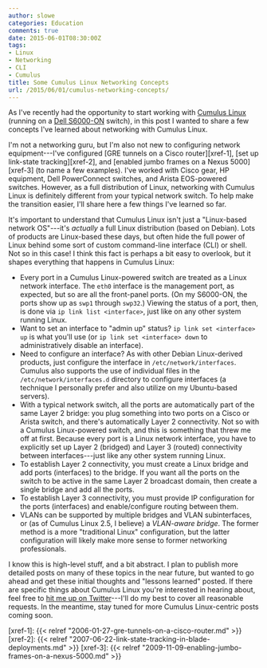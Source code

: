 ```yaml
---
author: slowe
categories: Education
comments: true
date: 2015-06-01T08:30:00Z
tags:
- Linux
- Networking
- CLI
- Cumulus
title: Some Cumulus Linux Networking Concepts
url: /2015/06/01/cumulus-networking-concepts/
---
```


As I've recently had the opportunity to start working with [Cumulus Linux][link-1] (running on a [Dell S6000-ON][link-2] switch), in this post I wanted to share a few concepts I've learned about networking with Cumulus Linux.

I'm not a networking guru, but I'm also not new to configuring network equipment---I've configured [GRE tunnels on a Cisco router][xref-1], [set up link-state tracking][xref-2], and [enabled jumbo frames on a Nexus 5000][xref-3] (to name a few examples). I've worked with Cisco gear, HP equipment, Dell PowerConnect switches, and Arista EOS-powered switches. However, as a full distribution of Linux, networking with Cumulus Linux is definitely different from your typical network switch. To help make the transition easier, I'll share here a few things I've learned so far.

It's important to understand that Cumulus Linux isn't just a "Linux-based network OS"---it's _actually_ a full Linux distribution (based on Debian). Lots of products are Linux-based these days, but often hide the full power of Linux behind some sort of custom command-line interface (CLI) or shell. Not so in this case! I think this fact is perhaps a bit easy to overlook, but it shapes everything that happens in Cumulus Linux:

* Every port in a Cumulus Linux-powered switch are treated as a Linux network interface. The `eth0` interface is the management port, as expected, but so are all the front-panel ports. (On my S6000-ON, the ports show up as `swp1` through `swp32`.) Viewing the status of a port, then, is done via `ip link list <interface>`, just like on any other system running Linux.
* Want to set an interface to "admin up" status? `ip link set <interface> up` is what you'll use (or `ip link set <interface> down` to administratively disable an interface).
* Need to configure an interface? As with other Debian Linux-derived products, just configure the interface in `/etc/network/interfaces`. Cumulus also supports the use of individual files in the `/etc/network/interfaces.d` directory to configure interfaces (a technique I personally prefer and also utilize on my Ubuntu-based servers).
* With a typical network switch, all the ports are automatically part of the same Layer 2 bridge: you plug something into two ports on a Cisco or Arista switch, and there's automatically Layer 2 connectivity. Not so with a Cumulus Linux-powered switch, and this is something that threw me off at first. Because every port is a Linux network interface, you have to explicitly set up Layer 2 (bridged) and Layer 3 (routed) connectivity between interfaces---just like any other system running Linux.
* To establish Layer 2 connectivity, you must create a Linux bridge and add ports (interfaces) to the bridge. If you want all the ports on the switch to be active in the same Layer 2 broadcast domain, then create a single bridge and add all the ports.
* To establish Layer 3 connectivity, you must provide IP configuration for the ports (interfaces) and enable/configure routing between them.
* VLANs can be supported by multiple bridges and VLAN subinterfaces, or (as of Cumulus Linux 2.5, I believe) a _VLAN-aware bridge_. The former method is a more "traditional Linux" configuration, but the latter configuration will likely make more sense to former networking professionals. 

I know this is high-level stuff, and a bit abstract. I plan to publish more detailed posts on many of these topics in the near future, but wanted to go ahead and get these initial thoughts and "lessons learned" posted. If there are specific things about Cumulus Linux you're interested in hearing about, feel free to [hit me up on Twitter][link-3]---I'll do my best to cover all reasonable requests. In the meantime, stay tuned for more Cumulus Linux-centric posts coming soon.


[link-1]: http://cumulusnetworks.com
[link-2]: http://www.dell.com/us/business/p/open-networking-switches/pd
[link-3]: https://twitter.com/scott_lowe

[xref-1]: {{< relref "2006-01-27-gre-tunnels-on-a-cisco-router.md" >}}
[xref-2]: {{< relref "2007-06-22-link-state-tracking-in-blade-deployments.md" >}}
[xref-3]: {{< relref "2009-11-09-enabling-jumbo-frames-on-a-nexus-5000.md" >}}
